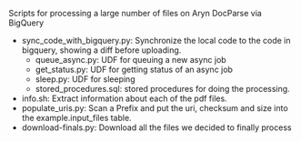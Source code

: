 Scripts for processing a large number of files on Aryn DocParse via BigQuery

* sync_code_with_bigquery.py: Synchronize the local code to the code in bigquery, showing a diff before uploading.
    * queue_async.py: UDF for queuing a new async job
    * get_status.py: UDF for getting status of an async job
    * sleep.py: UDF for sleeping
    * stored_procedures.sql: stored procedures for doing the processing.
* info.sh: Extract information about each of the pdf files.
* populate_uris.py: Scan a Prefix and put the uri, checksum and size into the example.input_files
  table.
* download-finals.py: Download all the files we decided to finally process
